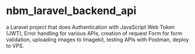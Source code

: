 # nbm_laravel_backend_api
 a Laravel project that does Authentication with JavaScript Web Token (JWT), Error handling for various APIs,  creation of request Form for form validation, uploading images to Imagekit, testing APIs with Postman, deploy to VPS. 
